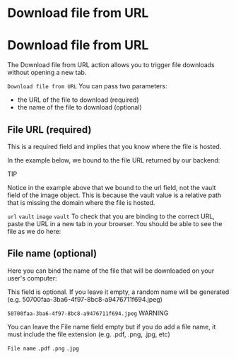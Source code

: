 # Download file from URL ​


# Download file from URL ​

The Download file from URL action allows you to trigger file downloads without opening a new tab.

`Download file from URL`
You can pass two parameters:

- the URL of the file to download (required)
- the name of the file to download (optional)


## File URL (required) ​

This is a required field and implies that you know where the file is hosted.

In the example below, we bound to the file URL returned by our backend:



TIP

Notice in the example above that we bound to the url field, not the vault field of the image object. This is because the vault value is a relative path that is missing the domain where the file is hosted.

`url`
`vault`
`image`
`vault`
To check that you are binding to the correct URL, paste the URL in a new tab in your browser. You should be able to see the file as we do here:




## File name (optional) ​

Here you can bind the name of the file that will be downloaded on your user's computer:



This field is optional. If you leave it empty, a random name will be generated (e.g. 50700faa-3ba6-4f97-8bc8-a9476711f694.jpeg)

`50700faa-3ba6-4f97-8bc8-a9476711f694.jpeg`
WARNING

You can leave the File name field empty but if you do add a file name, it must include the file extension (e.g. .pdf, .png, .jpg, etc)

`File name`
`.pdf`
`.png`
`.jpg`
